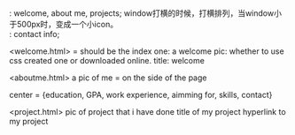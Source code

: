 <nav> : welcome, about me, projects; window打横的时候，打横排列，当window小于500px时，变成一个小icon。
<footer>: contact info;

<welcome.html> = should be the index one:
a welcome pic:
    whether to use css created one or downloaded online.
title: welcome

<aboutme.html>
a pic of me = on the side of the page

center = {education,
GPA,
work experience,
aimming for,
skills,
contact}

<project.html>
pic of project that i have done
title of my project
hyperlink to my project
